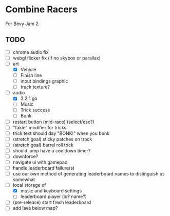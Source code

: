 # Combine Racers

For Bevy Jam 2

## TODO

- [ ] chrome audio fix
- [ ] webgl flicker fix (if no skybox or parallax)
- [ ] art
  - [X] Vehicle
  - [ ] Finish line
  - [ ] input bindings graphic
  - [ ] track texture?
- [ ] audio
  - [X] 3 2 1 go
  - [ ] Music
  - [ ] Trick success
  - [ ] Bonk
- [ ] restart button (mid-race) (select/esc?)
- [ ] "fakie" modifier for tricks
- [ ] trick text should day "BONK!" when you bonk
- [ ] (stretch goal) sticky patches on track
- [ ] (stretch goal) barrel roll trick
- [ ] should jump have a cooldown timer?
- [ ] downforce?
- [ ] navigate ui with gamepad
- [ ] handle leaderboard failure(s)
- [ ] use our own method of generating leaderboard names to distinguish us somewhat
- [ ] local storage of
  - [X] music and keyboard settings
  - [ ] leaderboard player (id? name?)
- [ ] (pre-release) start fresh leaderboard
- [ ] add lava below map?
